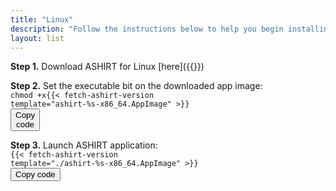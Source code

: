 ```yaml
---
title: "Linux"
description: "Follow the instructions below to help you begin installing ASHIRT to your local desktop"
layout: list
---
```


**Step 1.** Download ASHIRT for Linux [here]({{<fetch-ashirt-version template="https://github.com/ashirt-ops/ashirt/releases/download/%[1]v/ashirt-%[1]v-x86_64.AppImage">}})

**Step 2.** Set the executable bit on the downloaded app image:\
<code id="linux-command">chmod +x{{< fetch-ashirt-version template="ashirt-%s-x86_64.AppImage" >}} <button onClick="copyCode('linux-command')">Copy code</button></code>

**Step 3.** Launch ASHIRT application:\
<code id="launch-linux">{{< fetch-ashirt-version template="./ashirt-%s-x86_64.AppImage" >}} <button onClick="copyCode('launch-linux')">Copy code</button></code>
